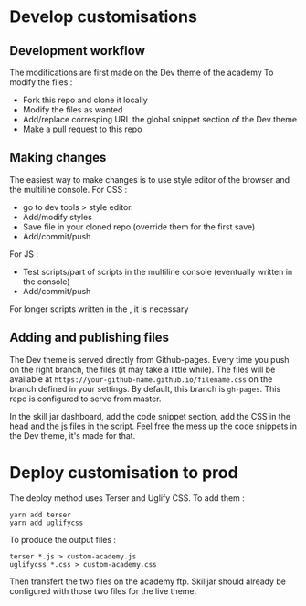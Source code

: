 # Develop customisations
## Development workflow
The modifications are first made on the Dev theme of the academy
To modify the files : 
* Fork this repo and clone it locally
* Modify the files as wanted
* Add/replace corresping URL the global snippet section of the Dev theme
* Make a pull request to this repo

## Making changes
The easiest way to make changes is to use style editor of the browser and the multiline console.
For CSS :
* go to dev tools > style editor.
* Add/modify styles
* Save file in your cloned repo (override them for the first save)
* Add/commit/push

For JS : 
* Test scripts/part of scripts in the multiline console (eventually written in the console)
* Add/commit/push

For longer scripts written in the , it is necessary

## Adding and publishing files
The Dev theme is served directly from Github-pages. Every time you push on the right branch, the files (it may take a little while).
The files will be available at `https://your-github-name.github.io/filename.css` on the branch defined in your settings. By default, this branch is `gh-pages`. This repo is configured to serve from master.

In the skill jar dashboard, add the code snippet section, add the CSS in the head and the js files in the script. Feel free the mess up the code snippets in the Dev theme, it's made for that.

# Deploy customisation to prod
The deploy method uses Terser and Uglify CSS. To add them :
```
yarn add terser
yarn add uglifycss
```
To produce the output files :
```
terser *.js > custom-academy.js
uglifycss *.css > custom-academy.css
```
Then transfert the two files on the academy ftp. Skilljar should already be configured with those two files for the live theme.
